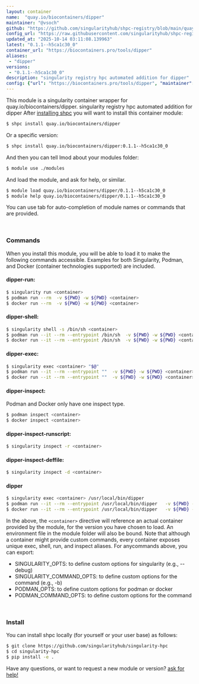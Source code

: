 ```yaml
---
layout: container
name:  "quay.io/biocontainers/dipper"
maintainer: "@vsoch"
github: "https://github.com/singularityhub/shpc-registry/blob/main/quay.io/biocontainers/dipper/container.yaml"
config_url: "https://raw.githubusercontent.com/singularityhub/shpc-registry/main/quay.io/biocontainers/dipper/container.yaml"
updated_at: "2025-10-14 03:11:08.139963"
latest: "0.1.1--h5ca1c30_0"
container_url: "https://biocontainers.pro/tools/dipper"
aliases:
 - "dipper"
versions:
 - "0.1.1--h5ca1c30_0"
description: "singularity registry hpc automated addition for dipper"
config: {"url": "https://biocontainers.pro/tools/dipper", "maintainer": "@vsoch", "description": "singularity registry hpc automated addition for dipper", "latest": {"0.1.1--h5ca1c30_0": "sha256:ccdabf6bdaa2097dbc28f12368bdafee1a1cce083c31b345e812359d8b6c1426"}, "tags": {"0.1.1--h5ca1c30_0": "sha256:ccdabf6bdaa2097dbc28f12368bdafee1a1cce083c31b345e812359d8b6c1426"}, "docker": "quay.io/biocontainers/dipper", "aliases": {"dipper": "/usr/local/bin/dipper"}}
---
```


This module is a singularity container wrapper for quay.io/biocontainers/dipper.
singularity registry hpc automated addition for dipper
After [installing shpc](#install) you will want to install this container module:


```bash
$ shpc install quay.io/biocontainers/dipper
```

Or a specific version:

```bash
$ shpc install quay.io/biocontainers/dipper:0.1.1--h5ca1c30_0
```

And then you can tell lmod about your modules folder:

```bash
$ module use ./modules
```

And load the module, and ask for help, or similar.

```bash
$ module load quay.io/biocontainers/dipper/0.1.1--h5ca1c30_0
$ module help quay.io/biocontainers/dipper/0.1.1--h5ca1c30_0
```

You can use tab for auto-completion of module names or commands that are provided.

<br>

### Commands

When you install this module, you will be able to load it to make the following commands accessible.
Examples for both Singularity, Podman, and Docker (container technologies supported) are included.

#### dipper-run:

```bash
$ singularity run <container>
$ podman run --rm  -v ${PWD} -w ${PWD} <container>
$ docker run --rm  -v ${PWD} -w ${PWD} <container>
```

#### dipper-shell:

```bash
$ singularity shell -s /bin/sh <container>
$ podman run --it --rm --entrypoint /bin/sh  -v ${PWD} -w ${PWD} <container>
$ docker run --it --rm --entrypoint /bin/sh  -v ${PWD} -w ${PWD} <container>
```

#### dipper-exec:

```bash
$ singularity exec <container> "$@"
$ podman run --it --rm --entrypoint ""  -v ${PWD} -w ${PWD} <container> "$@"
$ docker run --it --rm --entrypoint ""  -v ${PWD} -w ${PWD} <container> "$@"
```

#### dipper-inspect:

Podman and Docker only have one inspect type.

```bash
$ podman inspect <container>
$ docker inspect <container>
```

#### dipper-inspect-runscript:

```bash
$ singularity inspect -r <container>
```

#### dipper-inspect-deffile:

```bash
$ singularity inspect -d <container>
```


#### dipper

```bash
$ singularity exec <container> /usr/local/bin/dipper
$ podman run --it --rm --entrypoint /usr/local/bin/dipper   -v ${PWD} -w ${PWD} <container> -c " $@"
$ docker run --it --rm --entrypoint /usr/local/bin/dipper   -v ${PWD} -w ${PWD} <container> -c " $@"
```



In the above, the `<container>` directive will reference an actual container provided
by the module, for the version you have chosen to load. An environment file in the
module folder will also be bound. Note that although a container
might provide custom commands, every container exposes unique exec, shell, run, and
inspect aliases. For anycommands above, you can export:

 - SINGULARITY_OPTS: to define custom options for singularity (e.g., --debug)
 - SINGULARITY_COMMAND_OPTS: to define custom options for the command (e.g., -b)
 - PODMAN_OPTS: to define custom options for podman or docker
 - PODMAN_COMMAND_OPTS: to define custom options for the command

<br>

### Install

You can install shpc locally (for yourself or your user base) as follows:

```bash
$ git clone https://github.com/singularityhub/singularity-hpc
$ cd singularity-hpc
$ pip install -e .
```

Have any questions, or want to request a new module or version? [ask for help!](https://github.com/singularityhub/singularity-hpc/issues)